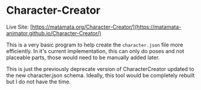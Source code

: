 # Character-Creator

Live Site: [https://matamata.org/Character-Creator/](https://matamata-animator.github.io/Character-Creator/)

This is a very basic program to help create the `character.json` file more efficiently. In it's current implementation, this can only do poses and not placeable parts, those would need to be manually added later.

This is just the previously deprecate version of CharacterCreator updated to the new character.json schema. Ideally, this tool would be completely rebuilt but I do not have the time. 

